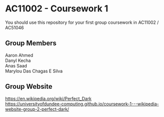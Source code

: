 # AC11002 - Coursework 1
You should use this repository for your first group coursework in AC11002 / AC51046

## Group Members
Aaron Ahmed\
Danyl Kecha\
Anas Saad\
Marylou Das Chagas E Silva

## Group Website
https://en.wikipedia.org/wiki/Perfect_Dark \
https://universityofdundee-computing.github.io/coursework-1---wikipedia-website-group-2-perfect-dark/